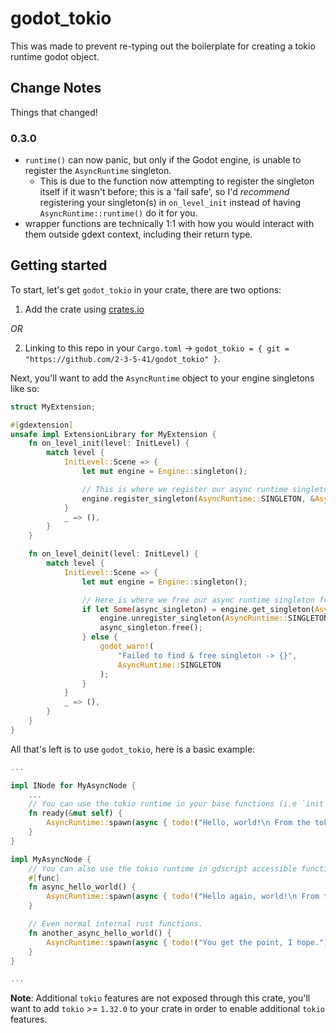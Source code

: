 # godot_tokio

This was made to prevent re-typing out the boilerplate for creating a tokio runtime godot object.

## Change Notes

Things that changed!

### 0.3.0

- `runtime()` can now panic, but only if the Godot engine, is unable to register the `AsyncRuntime` singleton.
  - This is due to the function now attempting to register the singleton itself if it wasn't before; this is a 'fail safe', so I'd *recommend* registering your singleton(s) in `on_level_init` instead of having `AsyncRuntime::runtime()` do it for you.
- wrapper functions are technically 1:1 with how you would interact with them outside gdext context, including their return type.

## Getting started

To start, let's get `godot_tokio` in your crate, there are two options:

1. Add the crate using [crates.io](https://crates.io/crates/godot_tokio)

*OR*

2. Linking to this repo in your `Cargo.toml` -> `godot_tokio = { git = "https://github.com/2-3-5-41/godot_tokio" }`.

Next, you'll want to add the `AsyncRuntime` object to your engine singletons like so:

```rs
struct MyExtension;

#[gdextension]
unsafe impl ExtensionLibrary for MyExtension {
    fn on_level_init(level: InitLevel) {
        match level {
            InitLevel::Scene => {
                let mut engine = Engine::singleton();

                // This is where we register our async runtime singleton.
                engine.register_singleton(AsyncRuntime::SINGLETON, &AsyncRuntime::new_alloc());
            }
            _ => (),
        }
    }

    fn on_level_deinit(level: InitLevel) {
        match level {
            InitLevel::Scene => {
                let mut engine = Engine::singleton();

                // Here is where we free our async runtime singleton from memory.
                if let Some(async_singleton) = engine.get_singleton(AsyncRuntime::SINGLETON) {
                    engine.unregister_singleton(AsyncRuntime::SINGLETON);
                    async_singleton.free();
                } else {
                    godot_warn!(
                        "Failed to find & free singleton -> {}",
                        AsyncRuntime::SINGLETON
                    );
                }
            }
            _ => (),
        }
    }
}

```

All that's left is to use `godot_tokio`, here is a basic example:

```rs
...

impl INode for MyAsyncNode {
    ...
    // You can use the tokio runtime in your base functions (i.e `init`, `enter_tree`, `ready`, etc...)
    fn ready(&mut self) {
        AsyncRuntime::spawn(async { todo!("Hello, world!\n From the tokio async runtime!") });
    }
}

impl MyAsyncNode {
    // You can also use the tokio runtime in gdscript accessible functions like so.
    #[func]
    fn async_hello_world() {
        AsyncRuntime::spawn(async { todo!("Hello again, world!\n From the tokio async runtime!") });
    }

    // Even normal internal rust functions.
    fn another_async_hello_world() {
        AsyncRuntime::spawn(async { todo!("You get the point, I hope.") })
    }
}

...
```

**Note**: Additional `tokio` features are not exposed through this crate, you'll want to add `tokio` >= `1.32.0` to your crate in order to enable additional `tokio` features.
